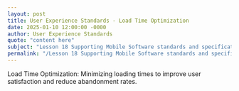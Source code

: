 ```yaml
---
layout: post
title: User Experience Standards - Load Time Optimization
date: 2025-01-10 12:00:00 -0000
author: User Experience Standards
quote: "content here"
subject: "Lesson 18 Supporting Mobile Software standards and specifications"
permalink: "/Lesson 18 Supporting Mobile Software standards and specifications/User Experience Standards/User Experience Standards - Load Time Optimization"
---
```


Load Time Optimization: Minimizing loading times to improve user satisfaction and reduce abandonment rates.
